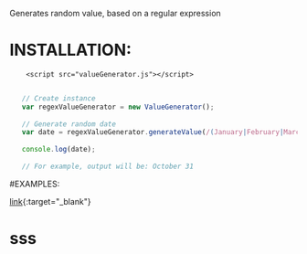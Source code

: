 Generates random value, based on a regular expression


# INSTALLATION: 


```
    <script src="valueGenerator.js"></script>
```

```javascript

   // Create instance
   var regexValueGenerator = new ValueGenerator();
   
   // Generate random date
   var date = regexValueGenerator.generateValue(/(January|February|March|April|May|June|July|August|September|October|November|December) ([1-9]|[12][0-9]|3[01]), (19|20)[0-9][0-9]/);
   
   console.log(date);
   
   // For example, output will be: October 31
```


#EXAMPLES:


[link](url){:target="_blank"}

# sss
